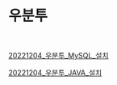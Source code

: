 # 우분투

&nbsp;
&nbsp;

[20221204_우분투_MySQL_설치](https://github.com/somnwal/TIL/tree/main/우분투/20221204_우분투_MySQL_설치)

[20221204_우분투_JAVA_설치](https://github.com/somnwal/TIL/tree/main/우분투/20221204_우분투_JAVA_설치)